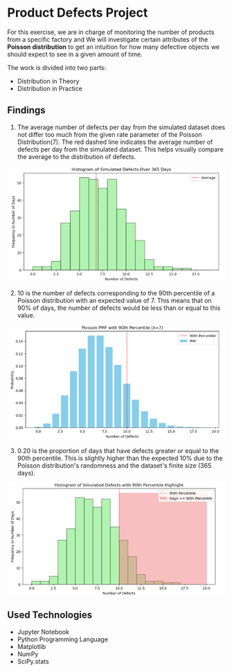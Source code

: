 # Product Defects Project

For this exercise, we are in charge of monitoring the number of products from a specific factory and We will investigate certain attributes of the **Poisson distribution** to get an intuition for how many defective objects we should expect to see in a given amount of time.

The work is divided into two parts:
- Distribution in Theory
- Distribution in Practice

## Findings

1. The average number of defects per day from the simulated dataset does not differ too much from the given rate parameter of the Poisson Distribution(7). The red dashed line indicates the average number of defects per day from the simulated dataset. This helps visually compare the average to the distribution of defects.

![Distribution average number of defects per day](dtr7.png)

2. 10 is the number of defects corresponding to the 90th percentile of a Poisson distribution with an expected value of 7. This means that on 90% of days, the number of defects would be less than or equal to this value.

![90th Percentile Distribution](90th_percentile_dist.png)

3. 0.20 is the proportion of days that have defects greater or equal to the 90th percentile. This is slightly higher than the expected 10% due to the Poisson distribution's randomness and the dataset's finite size (365 days).

![90th Proportion Distrribution](90th_proportion_dist.png)

## Used Technologies

- Jupyter Notebook
- Python Programming Language
- Matplotlib
- NumPy
- SciPy.stats
